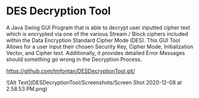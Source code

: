 # DES Decryption Tool
A Java Swing GUI Program that is able to decrypt user inputted cipher text which is encrypted via one of the various Stream / Block ciphers included within the Data Encryption Standard Cipher Mode (DES).  This GUI Tool Allows for a user input their chosen Security Key, Cipher Mode, Initialization Vector, and Cipher text. Additionally, it provides detailed Error Messages should something go wrong in the Decryption Process.

https://github.com/tmfontan/DESDecryptionTool.git/

![Alt Text](DESDecryptionTool/Screenshots/Screen Shot 2020-12-08 at 2.58.53 PM.png)
